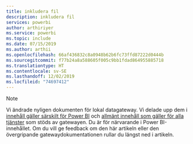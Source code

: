 ```yaml
---
title: inkludera fil
description: inkludera fil
services: powerbi
author: arthiriyer
ms.service: powerbi
ms.topic: include
ms.date: 07/15/2019
ms.author: arthii
ms.openlocfilehash: 66af436832c8a0948b62b6fc73ffd87222d0444b
ms.sourcegitcommit: f77b24a8a588605f005c9bb1fdad864955885718
ms.translationtype: HT
ms.contentlocale: sv-SE
ms.lasthandoff: 12/02/2019
ms.locfileid: "74697412"
---
```

> [!NOTE]
> Vi ändrade nyligen dokumenten för lokal datagateway. Vi delade upp dem i [innehåll gäller särskilt för Power BI](/power-bi/service-gateway-onprem) och [allmänt innehåll som gäller för alla tjänster](/data-integration/gateway/service-gateway-onprem) som stöds av gatewayen. Du är för närvarande i Power BI-innehållet. Om du vill ge feedback om den här artikeln eller den övergripande gatewaydokumentationen rullar du längst ned i artikeln.